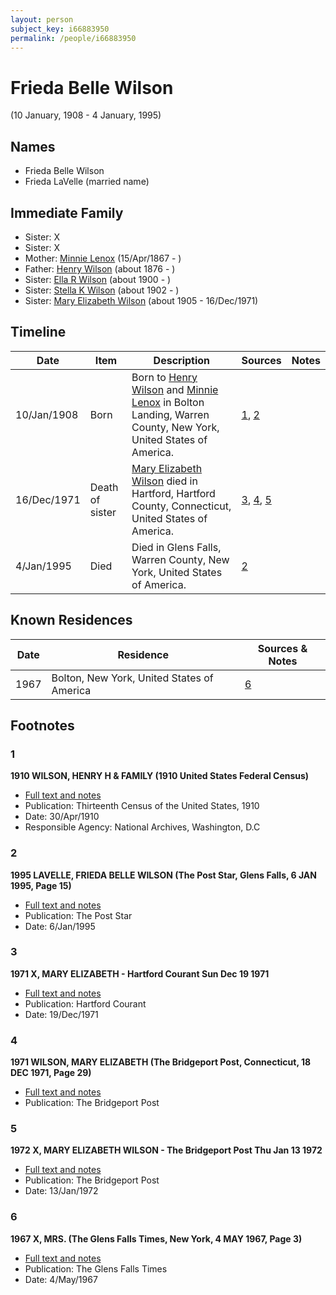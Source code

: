 ```yaml
---
layout: person
subject_key: i66883950
permalink: /people/i66883950
---
```


# Frieda Belle Wilson
(10 January, 1908 - 4 January, 1995)

## Names

* Frieda Belle Wilson
* Frieda LaVelle (married name)

## Immediate Family

* Sister: X
* Sister: X
* Mother: [Minnie Lenox](./@99536158@-minnie-lenox-b1867-4-15-d.md) (15/Apr/1867 - )
* Father: [Henry Wilson](./@5904501@-henry-wilson-b1876-d.md) (about 1876 - )
* Sister: [Ella R Wilson](./@43820265@-ella-r-wilson-b1900-d.md) (about 1900 - )
* Sister: [Stella K Wilson](./@26878767@-stella-k-wilson-b1902-d.md) (about 1902 - )
* Sister: [Mary Elizabeth Wilson](./@99819804@-mary-elizabeth-wilson-b1905-d1971-12-16.md) (about 1905 - 16/Dec/1971)

## Timeline

Date | Item | Description | Sources | Notes
---|---|---|---|---
10/Jan/1908 | Born | Born to [Henry Wilson](./@5904501@-henry-wilson-b1876-d.md) and [Minnie Lenox](./@99536158@-minnie-lenox-b1867-4-15-d.md) in Bolton Landing, Warren County, New York, United States of America. | [1](#1), [2](#2) | 
16/Dec/1971 | Death of sister | [Mary Elizabeth Wilson](./@99819804@-mary-elizabeth-wilson-b1905-d1971-12-16.md) died in Hartford, Hartford County, Connecticut, United States of America. | [3](#3), [4](#4), [5](#5) | 
4/Jan/1995 | Died | Died in Glens Falls, Warren County, New York, United States of America. | [2](#2) | 

## Known Residences

Date | Residence | Sources & Notes
---|---|---
1967 | Bolton, New York, United States of America | [6](#6)

## Footnotes

### 1

**1910 WILSON, HENRY H & FAMILY (1910 United States Federal Census)**

* [Full text and notes](../sources/@48233928@-1910-wilson,-henry-h-&-family-1910-united-states-federal-census-.md)
* Publication: Thirteenth Census of the United States, 1910
* Date: 30/Apr/1910
* Responsible Agency: National Archives, Washington, D.C

### 2

**1995 LAVELLE, FRIEDA BELLE WILSON (The Post Star, Glens Falls, 6 JAN 1995, Page 15)**

* [Full text and notes](../sources/@32603643@-1995-lavelle,-frieda-belle-wilson-the-post-star,-glens-falls,-6-jan-1995,-page-15-.md)
* Publication: The Post Star
* Date: 6/Jan/1995

### 3

**1971 X, MARY ELIZABETH - Hartford Courant Sun Dec 19 1971**

* [Full text and notes](../sources/@8607200@-1971-roberts,-mary-elizabeth-hartford-courant-sun-dec-19-1971.md)
* Publication: Hartford Courant
* Date: 19/Dec/1971

### 4

**1971 WILSON, MARY ELIZABETH (The Bridgeport Post, Connecticut, 18 DEC 1971, Page 29)**

* [Full text and notes](../sources/@62984615@-1971-wilson,-mary-elizabeth-the-bridgeport-post,-connecticut,-18-dec-1971,-page-29-.md)
* Publication: The Bridgeport Post

### 5

**1972 X, MARY ELIZABETH WILSON - The Bridgeport Post Thu Jan 13 1972**

* [Full text and notes](../sources/@22454760@-1972-roberts,-mary-elizabeth-wilson-the-bridgeport-post-thu-jan-13-1972.md)
* Publication: The Bridgeport Post
* Date: 13/Jan/1972

### 6

**1967 X, MRS. (The Glens Falls Times, New York, 4 MAY 1967, Page 3)**

* [Full text and notes](../sources/@69967380@-1967-wilson,-mrs.-the-glens-falls-times,-new-york,-4-may-1967,-page-3-.md)
* Publication: The Glens Falls Times
* Date: 4/May/1967


